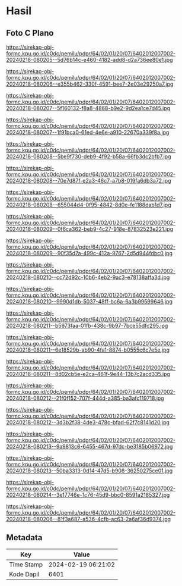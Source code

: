 # Hasil

## Foto C Plano

https://sirekap-obj-formc.kpu.go.id/c0dc/pemilu/pdpr/64/02/01/20/07/6402012007002-20240218-080205--5d76b14c-e460-4182-add8-d2a736ee80e1.jpg

https://sirekap-obj-formc.kpu.go.id/c0dc/pemilu/pdpr/64/02/01/20/07/6402012007002-20240218-080206--e355b462-330f-4591-bee7-2e03e29250a7.jpg

https://sirekap-obj-formc.kpu.go.id/c0dc/pemilu/pdpr/64/02/01/20/07/6402012007002-20240218-080207--5f160132-f8a8-4868-b9e2-9d2ea1ce7d45.jpg

https://sirekap-obj-formc.kpu.go.id/c0dc/pemilu/pdpr/64/02/01/20/07/6402012007002-20240218-080207--1f91bca0-61ed-4e6e-a910-22670a339f8a.jpg

https://sirekap-obj-formc.kpu.go.id/c0dc/pemilu/pdpr/64/02/01/20/07/6402012007002-20240218-080208--5be9f730-deb9-4f92-b58a-66fb3dc2bfb7.jpg

https://sirekap-obj-formc.kpu.go.id/c0dc/pemilu/pdpr/64/02/01/20/07/6402012007002-20240218-080208--70e7d87f-e2a3-46c7-a7b8-019fa6db3a72.jpg

https://sirekap-obj-formc.kpu.go.id/c0dc/pemilu/pdpr/64/02/01/20/07/6402012007002-20240218-080208--655044d4-0f95-4842-8d0e-fe1188dab1d7.jpg

https://sirekap-obj-formc.kpu.go.id/c0dc/pemilu/pdpr/64/02/01/20/07/6402012007002-20240218-080209--0f6ca362-beb9-4c27-918e-87832523e221.jpg

https://sirekap-obj-formc.kpu.go.id/c0dc/pemilu/pdpr/64/02/01/20/07/6402012007002-20240218-080209--90f35d7a-499c-412a-9767-2d5d944fdbc0.jpg

https://sirekap-obj-formc.kpu.go.id/c0dc/pemilu/pdpr/64/02/01/20/07/6402012007002-20240218-080210--cc72d92c-10b6-4eb2-9ac3-e78138affa3d.jpg

https://sirekap-obj-formc.kpu.go.id/c0dc/pemilu/pdpr/64/02/01/20/07/6402012007002-20240218-080210--9990d1db-5037-48ff-bc6a-6a3b99599646.jpg

https://sirekap-obj-formc.kpu.go.id/c0dc/pemilu/pdpr/64/02/01/20/07/6402012007002-20240218-080211--b5973faa-01fb-438c-9b97-7bce55dfc295.jpg

https://sirekap-obj-formc.kpu.go.id/c0dc/pemilu/pdpr/64/02/01/20/07/6402012007002-20240218-080211--6e18529b-ab90-4fa1-8874-b0555c6c7e5e.jpg

https://sirekap-obj-formc.kpu.go.id/c0dc/pemilu/pdpr/64/02/01/20/07/6402012007002-20240218-080211--8d02cb5e-e2ca-461f-9e44-13b7c2acd335.jpg

https://sirekap-obj-formc.kpu.go.id/c0dc/pemilu/pdpr/64/02/01/20/07/6402012007002-20240218-080212--21f0f152-707f-444d-a385-ba3afc119718.jpg

https://sirekap-obj-formc.kpu.go.id/c0dc/pemilu/pdpr/64/02/01/20/07/6402012007002-20240218-080212--3d3b2f38-4de3-478c-bfad-62f7c8141d20.jpg

https://sirekap-obj-formc.kpu.go.id/c0dc/pemilu/pdpr/64/02/01/20/07/6402012007002-20240218-080213--9a9813c6-6455-467d-97dc-be3185b06972.jpg

https://sirekap-obj-formc.kpu.go.id/c0dc/pemilu/pdpr/64/02/01/20/07/6402012007002-20240218-080213--50ba3313-0d14-47d5-b908-36250275ce01.jpg

https://sirekap-obj-formc.kpu.go.id/c0dc/pemilu/pdpr/64/02/01/20/07/6402012007002-20240218-080214--3e17746e-1c76-45d9-bbc0-8591a2185327.jpg

https://sirekap-obj-formc.kpu.go.id/c0dc/pemilu/pdpr/64/02/01/20/07/6402012007002-20240218-080206--81f3a687-a536-4cfb-ac63-2a6af36d9374.jpg


## Metadata

| Key        | Value               |
| ---------- | ------------------- |
| Time Stamp | 2024-02-19 06:21:02 |
| Kode Dapil | 6401                |



